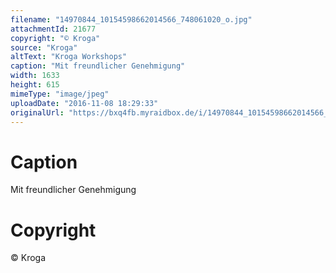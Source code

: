 ```yaml
---
filename: "14970844_10154598662014566_748061020_o.jpg"
attachmentId: 21677
copyright: "© Kroga"
source: "Kroga"
altText: "Kroga Workshops"
caption: "Mit freundlicher Genehmigung"
width: 1633
height: 615
mimeType: "image/jpeg"
uploadDate: "2016-11-08 18:29:33"
originalUrl: "https://bxq4fb.myraidbox.de/i/14970844_10154598662014566_748061020_o.jpg"
---
```


# Caption

Mit freundlicher Genehmigung

# Copyright

© Kroga
